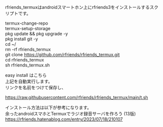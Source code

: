 rfriends_termuxはandroidスマートホン上にrfriends3をインストールするスクリプトです。  

termux-change-repo  
termux-setup-storage  
pkg update && pkg upgrade -y  
pkg install git -y  
cd ~/  
rm -rf rfriends_termux  
git clone https://github.com/rfriends/rfriends_termux.git  
cd rfriends_termux  
sh rfriends_termux.sh  
  
easy install はこちら  
上記を自動実行します。  
リンクを名前をつけて保存し、


https://raw.githubusercontent.com/rfriends/rfriends_termux/main/t.sh  
  
インストール方法は以下が参考になります。   
余ったandroidスマホとTermuxでラジオ録音サーバを作ろう (13版)  
https://rfriends.hatenablog.com/entry/2023/07/18/210107  
